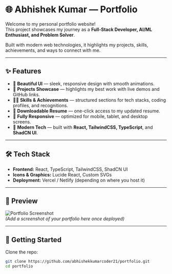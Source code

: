 # 🌐 Abhishek Kumar — Portfolio

Welcome to my personal portfolio website!  
This project showcases my journey as a **Full-Stack Developer, AI/ML Enthusiast, and Problem Solver**.  

Built with modern web technologies, it highlights my projects, skills, achievements, and ways to connect with me.  

---

## ✨ Features
- 🎨 **Beautiful UI** — sleek, responsive design with smooth animations.  
- 📂 **Projects Showcase** — highlights my best work with live demos and GitHub links.  
- 🧑‍💻 **Skills & Achievements** — structured sections for tech stacks, coding profiles, and recognitions.  
- 📜 **Downloadable Resume** — one-click access to my updated resume.  
- 📱 **Fully Responsive** — optimized for mobile, tablet, and desktop screens.  
- 🌈 **Modern Tech** — built with **React, TailwindCSS, TypeScript**, and **ShadCN UI**.  

---

## 🛠️ Tech Stack
- **Frontend:** React, TypeScript, TailwindCSS, ShadCN UI  
- **Icons & Graphics:** Lucide React, Custom SVGs  
- **Deployment:** Vercel / Netlify (depending on where you host it)  

---

## 📸 Preview
![Portfolio Screenshot](./preview.png)  
*(Add a screenshot of your portfolio here once deployed)*  

---

## 🚀 Getting Started

Clone the repo:
```bash
git clone https://github.com/abhishekkumarcoder21/portfolio.git
cd portfolio
